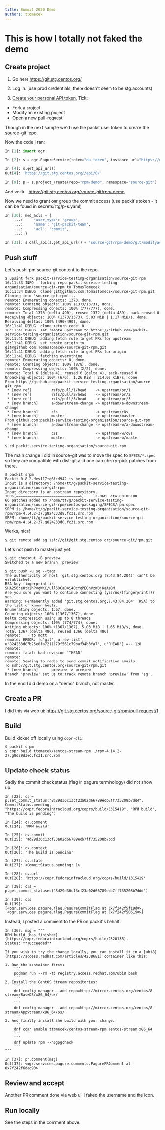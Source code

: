 ```yaml
---
title: Summit 2020 Demo
authors: ttomecek
---
```


# This is how I totally not faked the demo

## Create project

1. Go here https://git.stg.centos.org/

2. Log in. (use prod credentials, there doesn't seem to be stg.accounts)

3. [Create your personal API token.](https://git.stg.centos.org/settings/token/new) Tick:

- Fork a project
- Modify an existing project
- Open a new pull-request

Though in the next sample we'd use the packit user token to create the source-git repo.

Now the code I ran:

```python
In [1]: import ogr

In [2]: s = ogr.PagureService(token="da_token", instance_url="https://git.stg.centos.org/")

In [4]: s.get_api_url()
Out[4]: 'https://git.stg.centos.org//api/0/'

In [9]: p = s.project_create(repo="rpm-demo", namespace="source-git")
```

And voilà... https://git.stg.centos.org/source-git/rpm-demo

Now we need to grant our group the commit access (use packit's token - it can be found in secrets/stg/p-s.yaml):

```python
In [30]: mod_acls = {
    ...:     'user_type': 'group',
    ...:     'name': 'git-packit-team',
    ...:     'acl': 'commit',
    ...: }

In [31]: s.call_api(s.get_api_url() + 'source-git/rpm-demo/git/modifyacls', "POST", data=mod_acls)
```

## Push stuff

Let's push rpm source-git content to the repo.

```
$ upsint fork packit-service-testing-organisation/source-git-rpm
16:11:33 INFO   forking repo packit-service-testing-organisation/source-git-rpm to TomasTomecek
16:11:34 DEBUG  clone git@github.com:TomasTomecek/source-git-rpm.git
Cloning into 'source-git-rpm'...
remote: Enumerating objects: 1373, done.
remote: Counting objects: 100% (1373/1373), done.
remote: Compressing objects: 100% (777/777), done.
remote: Total 1373 (delta 490), reused 1372 (delta 489), pack-reused 0
Receiving objects: 100% (1373/1373), 5.03 MiB | 1.17 MiB/s, done.
Resolving deltas: 100% (490/490), done.
16:11:41 DEBUG  clone return code: 0
16:11:41 DEBUG  set remote upstream to https://github.com/packit-service-testing-organisation/source-git-rpm.git
16:11:41 DEBUG  adding fetch rule to get PRs for upstream
16:11:41 DEBUG  set remote origin to git@github.com:TomasTomecek/source-git-rpm.git
16:11:41 DEBUG  adding fetch rule to get PRs for origin
16:11:41 DEBUG  fetching everything
remote: Enumerating objects: 8, done.
remote: Counting objects: 100% (8/8), done.
remote: Compressing objects: 100% (2/2), done.
remote: Total 6 (delta 4), reused 6 (delta 4), pack-reused 0
Unpacking objects: 100% (6/6), 1.26 KiB | 214.00 KiB/s, done.
From https://github.com/packit-service-testing-organisation/source-git-rpm
 * [new ref]         refs/pull/1/head    -> upstream/pr/1
 * [new ref]         refs/pull/2/head    -> upstream/pr/2
 * [new ref]         refs/pull/3/head    -> upstream/pr/3
 * [new branch]      a-downstream-change -> upstream/a-downstream-change
 * [new branch]      c8s                 -> upstream/c8s
 * [new branch]      master              -> upstream/master
From github.com:packit-service-testing-organisation/source-git-rpm
 * [new branch]      a-downstream-change -> upstream-w/a-downstream-change
 * [new branch]      c8s                 -> upstream-w/c8s
 * [new branch]      master              -> upstream-w/master

$ cd packit-service-testing-organisation/source-git-rpm
```

The main change I did in source-git was to move the spec to `SPECS/*.spec` so
they are compatible with dist-git and one can cherry-pick patches from there.

```
$ packit srpm
Packit 0.8.2.dev117+g68cd942 is being used.
Input is a directory: /home/tt/g/packit-service-testing-organisation/source-git-rpm
Input directory is an upstream repository.
100%[=============================>]     3.96M  eta 00:00:00
66 patches added to /home/tt/g/packit-service-testing-organisation/source-git-rpm/centos-packaging/SPECS/rpm.spec
SRPM is /home/tt/g/packit-service-testing-organisation/source-git-rpm/rpm-4.14.2-37.g824233d8.fc31.src.rpm
SRPM: /home/tt/g/packit-service-testing-organisation/source-git-rpm/rpm-4.14.2-37.g824233d8.fc31.src.rpm
```

Werks, nice!

```
$ git remote add sg ssh://git@git.stg.centos.org/source-git/rpm.git
```

Let's not push to master just yet.

```
$ git checkout -B preview
Switched to a new branch 'preview'

$ git push -u sg --tags
The authenticity of host 'git.stg.centos.org (8.43.84.204)' can't be established.
RSA key fingerprint is SHA256:e0tkihPvgWKC/ull50CaD4i40cYqPEOhVzW8jKaAa0M.
Are you sure you want to continue connecting (yes/no/[fingerprint])? yes
Warning: Permanently added 'git.stg.centos.org,8.43.84.204' (RSA) to the list of known hosts.
Enumerating objects: 1367, done.
Counting objects: 100% (1367/1367), done.
Delta compression using up to 8 threads
Compressing objects: 100% (774/774), done.
Writing objects: 100% (1367/1367), 5.03 MiB | 1.65 MiB/s, done.
Total 1367 (delta 486), reused 1366 (delta 486)
remote:   - to mqtt
remote: ERROR: [u'git', u'rev-list', u'824233d87b25e8fa7211079f561c79baf34b3fa7', u'^HEAD'] =-- 128
remote:
remote: fatal: bad revision '^HEAD'
remote:
remote: Sending to redis to send commit notification emails
To ssh://git.stg.centos.org/source-git/rpm.git
 * [new branch]      preview -> preview
Branch 'preview' set up to track remote branch 'preview' from 'sg'.
```

In the end I did demo on a "demo" branch, not master.

## Create a PR

I did this via web ui: https://git.stg.centos.org/source-git/rpm/pull-request/1

## Build

Build kicked off locally using `copr-cli`:

```
$ packit srpm
$ copr build ttomecek/centos-stream-rpm ./rpm-4.14.2-37.g8d29d36c.fc31.src.rpm
```

## Update check status

Sadly the commit check status (flag in pagure terminology) did not show up:

```
In [22]: cs = p.set_commit_status("8d29d36c13cf23a02d66789edb7ff735208b7ddd", CommitStatus.pending, "https://copr.fedorainfracloud.org/coprs/build/1315419", "RPM build", "The build is pending")

In [24]: cs.comment
Out[24]: 'RPM build'

In [25]: cs.commit
Out[25]: '8d29d36c13cf23a02d66789edb7ff735208b7ddd'

In [26]: cs.context
Out[26]: 'The build is pending'

In [27]: cs.state
Out[27]: <CommitStatus.pending: 1>

In [28]: cs.url
Out[28]: 'https://copr.fedorainfracloud.org/coprs/build/1315419'

In [38]: css = p.get_commit_statuses("8d29d36c13cf23a02d66789edb7ff735208b7ddd")

In [39]: css
Out[39]:
[<ogr.services.pagure.flag.PagureCommitFlag at 0x7f242f5f19d0>,
 <ogr.services.pagure.flag.PagureCommitFlag at 0x7f242f506190>]
```

Instead, I posted a comment to the PR on packit's behalf:

````
In [36]: msg = """
RPM build [has finished](https://copr.fedorainfracloud.org/coprs/build/1320138).
Status: **succeeded**

If you wish to try the change locally, you can install it in a [ubi8](https://access.redhat.com/articles/4238681) container like this:

1. Run the container first:
    ```
    podman run --rm -ti registry.access.redhat.com/ubi8 bash
    ```
2. Install the CentOS Stream repositories:
    ```
    dnf config-manager --add-repo=http://mirror.centos.org/centos/8-stream/BaseOS/x86_64/os/
    ```
    ```
    dnf config-manager --add-repo=http://mirror.centos.org/centos/8-stream/AppStream/x86_64/os/
    ```
3. And finally install the build with your change:
    ```
    dnf copr enable ttomecek/centos-stream-rpm centos-stream-x86_64
    ```
    ```
    dnf update rpm --nogpgcheck
    ```
"""

In [37]: pr.comment(msg)
Out[37]: <ogr.services.pagure.comments.PagurePRComment at 0x7f242f6dec90>
````

## Review and accept

Another PR comment done via web ui, I faked the username and the icon.

## Run locally

See the steps in the comment above.

